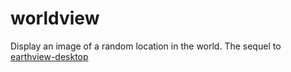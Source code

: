 # worldview

Display an image of a random location in the world. The sequel to [earthview-desktop](https://github.com/ryan-mooore/earthview-desktop)
